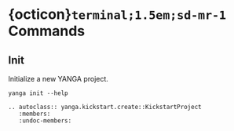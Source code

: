 # {octicon}`terminal;1.5em;sd-mr-1` Commands

## Init

Initialize a new YANGA project.

```{code-block} bash
yanga init --help
```

```{eval-rst}
.. autoclass:: yanga.kickstart.create::KickstartProject
   :members:
   :undoc-members:
```

